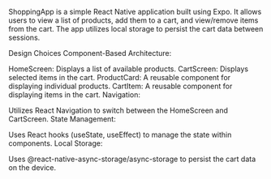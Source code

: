 ShoppingApp is a simple React Native application built using Expo. It allows users to view a list of products, add them to a cart, and view/remove items from the cart. The app utilizes local storage to persist the cart data between sessions.

Design Choices
Component-Based Architecture:

HomeScreen: Displays a list of available products.
CartScreen: Displays selected items in the cart.
ProductCard: A reusable component for displaying individual products.
CartItem: A reusable component for displaying items in the cart.
Navigation:

Utilizes React Navigation to switch between the HomeScreen and CartScreen.
State Management:

Uses React hooks (useState, useEffect) to manage the state within components.
Local Storage:

Uses @react-native-async-storage/async-storage to persist the cart data on the device.